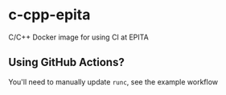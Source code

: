 # c-cpp-epita
C/C++ Docker image for using CI at EPITA

## Using GitHub Actions?

You'll need to manually update `runc`, see the example workflow
